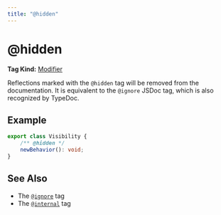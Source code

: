 ```yaml
---
title: "@hidden"
---
```


# @hidden

**Tag Kind:** [Modifier](../tags.md#modifier-tags)

Reflections marked with the `@hidden` tag will be removed from the documentation.
It is equivalent to the `@ignore` JSDoc tag, which is also recognized by TypeDoc.

## Example

```ts
export class Visibility {
    /** @hidden */
    newBehavior(): void;
}
```

## See Also

-   The [`@ignore`](ignore.md) tag
-   The [`@internal`](internal.md) tag
